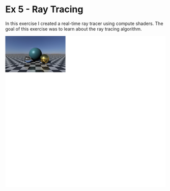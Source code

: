 # Ex 5 - Ray Tracing

In this exercise I created a real-time ray tracer using compute shaders.
The goal of this exercise was to learn about the ray tracing algorithm.

![picture](img5.png)
